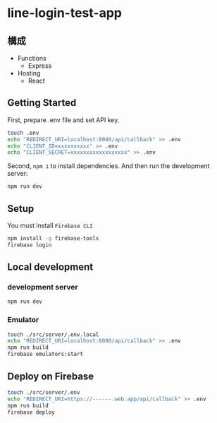 # line-login-test-app

## 構成
- Functions
    - Express
- Hosting
    - React

## Getting Started
First, prepare .env file and set API key.
```sh
touch .env
echo "REDIRECT_URI=localhost:8080/api/callback" >> .env
echo "CLIENT_ID=xxxxxxxxxx" >> .env
echo "CLIENT_SECRET=xxxxxxxxxxxxxxxxxx" >> .env
```
Second, `npm i` to install dependencies.
And then run the development server:
```sh
npm run dev
```

## Setup
You must install `Firebase CLI`
```sh
npm install -g firebase-tools
firebase login
```

## Local development
### development server
```sh
npm run dev
```
### Emulator
```sh
touch ./src/server/.env.local
echo "REDIRECT_URI=localhost:8080/api/callback" >> .env
npm run build
firebase emulators:start
```

## Deploy on Firebase
```sh
touch ./src/server/.env
echo "REDIRECT_URI=https://------.web.app/api/callback" >> .env
npm run build
firebase deploy
```
